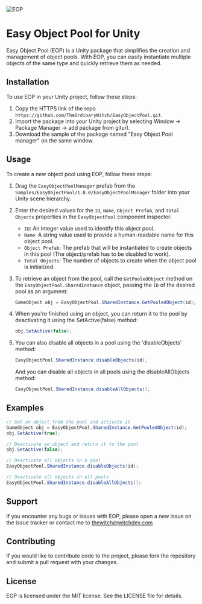 ![EOP](https://imgur.com/1e8rcGw.png)
# Easy Object Pool for Unity

Easy Object Pool (EOP) is a Unity package that simplifies the creation and management of object pools. With EOP, you can easily instantiate multiple objects of the same type and quickly retrieve them as needed.

## Installation

To use EOP in your Unity project, follow these steps:

1. Copy the HTTPS link of the repo `https://github.com/TheOrdinaryWitch/EasyObjectPool.git`.
2. Import the package into your Unity project by selecting Window -> Package Manager -> add package from giturl.
3. Download the sample of the package named "Easy Object Pool manager" on the same window.
## Usage

To create a new object pool using EOP, follow these steps:

1. Drag the `EasyObjectPoolManager` prefab from the `Samples/EasyObjectPool/1.0.0/EasyObjectPoolManager` folder into your Unity scene hierarchy.
2. Enter the desired values for the `ID`, `Name`, `Object Prefab`, and `Total Objects` properties in the `EasyObjectPool` component inspector.

   - `ID`: An integer value used to identify this object pool.
   - `Name`: A string value used to provide a human-readable name for this object pool.
   - `Object Prefab`: The prefab that will be instantiated to create objects in this pool (The object/prefab has to be disabled to work).
   - `Total Objects`: The number of objects to create when the object pool is initialized.

3. To retrieve an object from the pool, call the `GetPooledObject` method on the `EasyObjectPool.SharedInstance` object, passing the `ID` of the desired pool as an argument:

   ```csharp
   GameObject obj = EasyObjectPool.SharedInstance.GetPooledObject(id);
   ```
4. When you're finished using an object, you can return it to the pool by deactivating it using the SetActive(false) method:

   ```csharp
   obj.SetActive(false);
   ```
5. You can also disable all objects in a pool using the 'disableObjects' method:
   ```csharp
   EasyObjectPool.SharedInstance.disableObjects(id);
   ```
   And you can disable all objects in all pools using the disableAllObjects method:
   ```csharp
   EasyObjectPool.SharedInstance.disableAllObjects();
   ```

## Examples

```csharp
// Get an object from the pool and activate it
GameObject obj = EasyObjectPool.SharedInstance.GetPooledObject(id);
obj.SetActive(true);

// Deactivate an object and return it to the pool
obj.SetActive(false);

// Deactivate all objects in a pool
EasyObjectPool.SharedInstance.disableObjects(id);

// Deactivate all objects in all pools
EasyObjectPool.SharedInstance.disableAllObjects();
```
## Support
If you encounter any bugs or issues with EOP, please open a new issue on the issue tracker or contact me to thewitch@witchdev.com
## Contributing

If you would like to contribute code to the project, please fork the repository and submit a pull request with your changes.

## License
EOP is licensed under the MIT license. See the LICENSE file for details.
